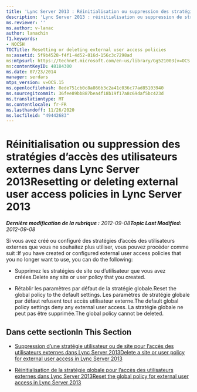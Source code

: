 ```yaml
---
title: 'Lync Server 2013 : Réinitialisation ou suppression des stratégies d’accès des utilisateurs externes'
description: 'Lync Server 2013 : réinitialisation ou suppression de stratégies d’accès aux utilisateurs externes.'
ms.reviewer: ''
ms.author: v-lanac
author: lanachin
f1.keywords:
- NOCSH
TOCTitle: Resetting or deleting external user access policies
ms:assetid: 5f9b4528-f4f1-4d52-816d-156c3c7298ad
ms:mtpsurl: https://technet.microsoft.com/en-us/library/Gg521003(v=OCS.15)
ms:contentKeyID: 48184300
ms.date: 07/23/2014
manager: serdars
mtps_version: v=OCS.15
ms.openlocfilehash: 8ede751cb0c8a866b3c2a41c036c77ad85103940
ms.sourcegitcommit: 36fee89bb887bea4f18b19f17a8c69daf5bc423d
ms.translationtype: MT
ms.contentlocale: fr-FR
ms.lasthandoff: 11/26/2020
ms.locfileid: "49442683"
---
```

# <a name="resetting-or-deleting-external-user-access-policies-in-lync-server-2013"></a><span data-ttu-id="d8259-103">Réinitialisation ou suppression des stratégies d’accès des utilisateurs externes dans Lync Server 2013</span><span class="sxs-lookup"><span data-stu-id="d8259-103">Resetting or deleting external user access policies in Lync Server 2013</span></span>

<div data-xmlns="http://www.w3.org/1999/xhtml">

<div class="topic" data-xmlns="http://www.w3.org/1999/xhtml" data-msxsl="urn:schemas-microsoft-com:xslt" data-cs="https://msdn.microsoft.com/">

<div data-asp="https://msdn2.microsoft.com/asp">



</div>

<div id="mainSection">

<div id="mainBody"><span data-ttu-id="d8259-104">

<span> </span></span><span class="sxs-lookup"><span data-stu-id="d8259-104">

<span> </span></span></span>

<span data-ttu-id="d8259-105">_**Dernière modification de la rubrique :** 2012-09-08_</span><span class="sxs-lookup"><span data-stu-id="d8259-105">_**Topic Last Modified:** 2012-09-08_</span></span>

<span data-ttu-id="d8259-106">Si vous avez créé ou configuré des stratégies d’accès des utilisateurs externes que vous ne souhaitez plus utiliser, vous pouvez procéder comme suit :</span><span class="sxs-lookup"><span data-stu-id="d8259-106">If you have created or configured external user access policies that you no longer want to use, you can do the following:</span></span>

  - <span data-ttu-id="d8259-107">Supprimez les stratégies de site ou d’utilisateur que vous avez créées.</span><span class="sxs-lookup"><span data-stu-id="d8259-107">Delete any site or user policy that you created.</span></span>

  - <span data-ttu-id="d8259-108">Rétablir les paramètres par défaut de la stratégie globale.</span><span class="sxs-lookup"><span data-stu-id="d8259-108">Reset the global policy to the default settings.</span></span> <span data-ttu-id="d8259-109">Les paramètres de stratégie globale par défaut refusent tout accès utilisateur externe.</span><span class="sxs-lookup"><span data-stu-id="d8259-109">The default global policy settings deny any external user access.</span></span> <span data-ttu-id="d8259-110">La stratégie globale ne peut pas être supprimée.</span><span class="sxs-lookup"><span data-stu-id="d8259-110">The global policy cannot be deleted.</span></span>

<div>

## <a name="in-this-section"></a><span data-ttu-id="d8259-111">Dans cette section</span><span class="sxs-lookup"><span data-stu-id="d8259-111">In This Section</span></span>

  - [<span data-ttu-id="d8259-112">Suppression d’une stratégie utilisateur ou de site pour l’accès des utilisateurs externes dans Lync Server 2013</span><span class="sxs-lookup"><span data-stu-id="d8259-112">Delete a site or user policy for external user access in Lync Server 2013</span></span>](lync-server-2013-delete-a-site-or-user-policy-for-external-user-access.md)

  - [<span data-ttu-id="d8259-113">Réinitialisation de la stratégie globale pour l’accès des utilisateurs externes dans Lync Server 2013</span><span class="sxs-lookup"><span data-stu-id="d8259-113">Reset the global policy for external user access in Lync Server 2013</span></span>](lync-server-2013-reset-the-global-policy-for-external-user-access.md)

<span data-ttu-id="d8259-114"></div>

</div>

<span> </span>

</div>

</div>

</span><span class="sxs-lookup"><span data-stu-id="d8259-114"></div>

</div>

<span> </span>

</div>

</div>

</span></span></div>

